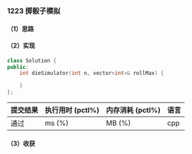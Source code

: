 ### 1223 掷骰子模拟

#### （1）思路

#### （2）实现

```cpp
class Solution {
public:
    int dieSimulator(int n, vector<int>& rollMax) {

    }
};
```

| 提交结果 | 执行用时 (pctl%) | 内存消耗 (pctl%) | 语言 |
|:---------|:-----------------|:-----------------|:-----|
| 通过     |  ms (%)   |  MB (%)  | cpp  |

#### （3）收获
